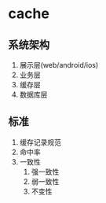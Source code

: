 # cache 

## 系统架构
1. 展示层(web/android/ios)
2. 业务层
3. 缓存层
4. 数据库层

## 标准
1. 缓存记录规范
2. 命中率
3. 一致性
   1. 强一致性
   2. 弱一致性
   3. 不变性
